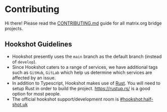 # Contributing

Hi there! Please read the [CONTRIBUTING.md](https://github.com/matrix-org/matrix-appservice-bridge/blob/develop/CONTRIBUTING.md) guide for all matrix.org bridge
projects.

## Hookshot Guidelines

 - Hookshot presently uses the `main` branch as the default branch (instead of `develop`).
 - Since Hookshot caters to a range of services, we have additional tags such as `GitHub`, `GitLab`
   which help us determine which services are affected by an issue.
 - In addition to Typescript, Hookshot makes use of [Rust](https://rust-lang.org). You will need to setup Rust in order to build the project. https://rustup.rs/ is a good option for most people.
 - The official hookshot support/development room is [#hookshot:half-shot.uk](https://matrix.to/#/#hookshot:half-shot.uk)


